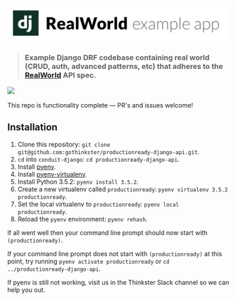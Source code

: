 # ![Django DRF App](project-logo.png)

> ### Example Django DRF codebase containing real world (CRUD, auth, advanced patterns, etc) that adheres to the [RealWorld](https://github.com/gothinkster/realworld-example-apps) API spec.

<a href="https://thinkster.io/tutorials/django-json-api" target="_blank"><img width="454" src="https://raw.githubusercontent.com/gothinkster/realworld/master/media/learn-btn-hr.png" /></a>

This repo is functionality complete — PR's and issues welcome!

## Installation

1. Clone this repository: `git clone git@github.com:gothinkster/productionready-django-api.git`.
2. `cd` into `conduit-django`: `cd productionready-django-api`.
3. Install [pyenv](https://github.com/yyuu/pyenv#installation).
4. Install [pyenv-virtualenv](https://github.com/yyuu/pyenv-virtualenv#installation).
5. Install Python 3.5.2: `pyenv install 3.5.2`.
6. Create a new virtualenv called `productionready`: `pyenv virtualenv 3.5.2 productionready`.
7. Set the local virtualenv to `productionready`: `pyenv local productionready`.
8. Reload the `pyenv` environment: `pyenv rehash`.

If all went well then your command line prompt should now start with `(productionready)`.

If your command line prompt does not start with `(productionready)` at this point, try running `pyenv activate productionready` or `cd ../productionready-django-api`. 

If pyenv is still not working, visit us in the Thinkster Slack channel so we can help you out.
